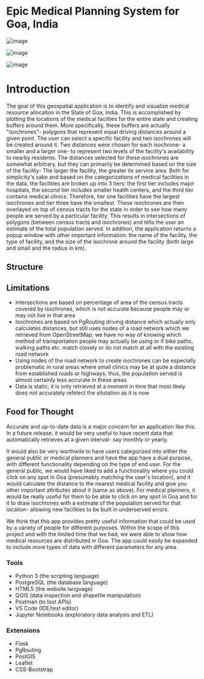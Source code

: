 # Epic Medical Planning System for Goa, India

![image](https://encrypted-tbn0.gstatic.com/images?q=tbn:ANd9GcQyl7huqPy2dusDP6E28398gOXTci-h4eDmrxA-iEmGuEqZ2VHXJjp1mUs6-SqLbs2l8UU&usqp=CAU)

![image](https://www.attainia.com/wp-content/uploads/2018/05/Healthcare-facility-hospital.jpg)

![image](https://www.constructionexec.com/assets/site_18/images/article/092320032249.jpg?width=1280)



# Introduction

The goal of this geospatial application is to identify and visualize medical resource allocation in the State of Goa, India. This is accomplished by plotting the locations of the medical facilties for the entire state and creating buffers around them. More specifically, these buffers are actually "isochrones"- polygons that represent equal driving distances around a given point. The user can select a specific facility and two isochrones will be created around it. Two distances were chosen for each isochrone- a smaller and a larger one- to represent two levels of the facility's availability to nearby residents. The distances selected for these isochrones are somewhat arbitrary, but they can primarily be determined based on the size of the facility- The larger the facility, the greater its service area. Both for simplicity's sake and based on the categorizations of medical facilities in the data, the facilities are broken up into 3 tiers: the first tier includes major hospitals, the second tier includes smaller health centers, and the third tier contains medical clinics. Therefore, tier one facilities have the largest isochrones and tier three have the smallest. These isochrones are then overlayed on top of census tracts for the state in order to see how many people are served by a particular facility. This results in intersections of polygons (between census tracts and isochrones) and tells the user an estimate of the total population served. In addition, the application returns a popup window with other important information: the name of the facility, the type of facility, and the size of the isochrone around the facility (both large and small and the radius in km).

## Structure


## Limitations
- Intersections are based on percentage of area of the census tracts covered by isochrones, which is not accurate because people may or may not live in that area
- Isochrones are based on PgRouting driving distance which actually only calculates distances, but still uses nodes of a road network which we retrieved from OpenStreetMap; we have no way of knowing which method of transportation people may actually be using or if bike paths, walking paths etc. match closely or do not match at all with the existing road network
-  Using nodes of the road network to create isochrones can be especially problematic in rural areas where small clinics may be at quite a distance from established roads or highways; thus, the population served is almost certainly less accurate in these areas
-  Data is static; it is only retrieved at a moment in time that most likely does not accurately refelect the situtation as it is now

## Food for Thought

Accurate and up-to-date data is a major concern for an application like this. In a future release, it would be very useful to have recent data that automatically retrieves at a given interval- say monthly or yearly. 

It would also be very worthwile to have users categorized into either the general public or medical planners and have the app have a dual purpose, with different functionality depending on the type of end user. For the general public, we would have liked to add a functionality where you could click on any spot in Goa (presumably matching the user's location), and it would calculate the distance to the nearest medical facility and give you other important attributes about it (same as above). For medical planners, it would be really useful for them to be able to click on any spot in Goa and for it to draw isochrones with a estimate of the population served for that location- allowing new facilities to be built in underserved errors.

We think that this app provides pretty useful information that could be used by a variety of people for different purposes. Within the scope of this project and with the limited time that we had, we were able to show how medical resources are distributed in Goa. The app could easily be expanded to include more types of data with different parameters for any area.

### Tools

- Python 3 (the scripting language)
- PostgreSQL (the database language)
- HTML5 (the website language)
- QGIS (data inspection and shapefile manipulation)
- Postman (to test APIs)
- VS Code (IDE/text editor)
- Jupyter Notebooks (exploratory data analysis and ETL)

### Extensions

- Flask
- PgRouting
- PostGIS
- Leaflet
- CSS-Bootstrap
